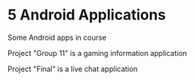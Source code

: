 # 5 Android Applications

Some Android apps in course

Project "Group 11" is a gaming information application

Project "Final" is a live chat application
